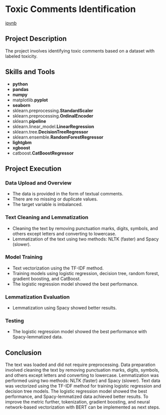 # Toxic Comments Identification

[ipynb](https://github.com/mvs834/Yandex.Practicum/blob/3aa4bea6c1e42ac87a4f471651cbefc30ebf6d9f/DS%2007%20Toxic%20comments/Toxic_Comments_Predictions.ipynb)

## Project Description

The project involves identifying toxic comments based on a dataset with labeled toxicity.

## Skills and Tools

- **python**
- **pandas**
- **numpy**
- matplotlib.**pyplot**
- **seaborn**
- sklearn.preprocessing.**StandardScaler**
- sklearn.preprocessing.**OrdinalEncoder**
- sklearn.**pipeline**
- sklearn.linear_model.**LinearRegression**
- sklearn.tree.**DecisionTreeRegressor**
- sklearn.ensemble.**RandomForestRegressor**
- **lightgbm**
- **xgboost**
- catboost.**CatBoostRegressor**

## Project Execution
### Data Upload and Overview
- The data is provided in the form of textual comments.
- There are no missing or duplicate values.
- The target variable is imbalanced.

### Text Cleaning and Lemmatization
- Cleaning the text by removing punctuation marks, digits, symbols, and others except letters and converting to lowercase.
- Lemmatization of the text using two methods: NLTK (faster) and Spacy (slower).

### Model Training
- Text vectorization using the TF-IDF method.
- Training models using logistic regression, decision tree, random forest, gradient boosting, and CatBoost.
- The logistic regression model showed the best performance.

### Lemmatization Evaluation
- Lemmatization using Spacy showed better results.

### Testing
- The logistic regression model showed the best performance with Spacy-lemmatized data.

## Conclusion

The text was loaded and did not require preprocessing. Data preparation involved cleaning the text by removing punctuation marks, digits, symbols, and others except letters and converting to lowercase. Lemmatization was performed using two methods: NLTK (faster) and Spacy (slower). Text data was vectorized using the TF-IDF method for training logistic regression and decision tree models. The logistic regression model showed the best performance, and Spacy-lemmatized data achieved better results. To improve the metric further, tokenization, gradient boosting, and neural network-based vectorization with BERT can be implemented as next steps.
